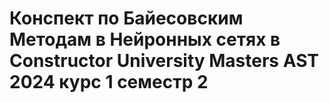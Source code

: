 # Конспект по Байесовским Методам в Нейронных сетях в Constructor University Masters AST 2024 курс 1 семестр 2